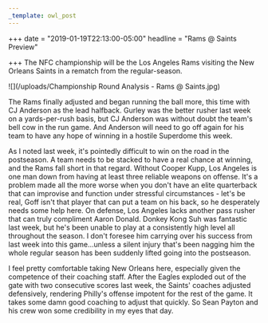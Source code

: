 ```yaml
---
_template: owl_post
---
```


+++
date = "2019-01-19T22:13:00-05:00"
headline = "Rams @ Saints Preview"

+++
The NFC championship will be the Los Angeles Rams visiting the New Orleans Saints in a rematch from the regular-season.

![](/uploads/Championship Round Analysis - Rams @ Saints.jpg)

The Rams finally adjusted and began running the ball more, this time with CJ Anderson as the lead halfback. Gurley was the better rusher last week on a yards-per-rush basis, but CJ Anderson was without doubt the team's bell cow in the run game. And Anderson will need to go off again for his team to have any hope of winning in a hostile Superdome this week.

As I noted last week, it's pointedly difficult to win on the road in the postseason. A team needs to be stacked to have a real chance at winning, and the Rams fall short in that regard. Without Cooper Kupp, Los Angeles is one man down from having at least three reliable weapons on offense. It's a problem made all the more worse when you don't have an elite quarterback that can improvise and function under stressful circumstances - let's be real, Goff isn't that player that can put a team on his back, so he desperately needs some help here. On defense, Los Angeles lacks another pass rusher that can truly compliment Aaron Donald. Donkey Kong Suh was fantastic last week, but he's been unable to play at a consistently high level all throughout the season. I don't foresee him carrying over his success from last week into this game...unless a silent injury that's been nagging him the whole regular season has been suddenly lifted going into the postseason.

I feel pretty comfortable taking New Orleans here, especially given the competence of their coaching staff.  After the Eagles exploded out of the gate with two consecutive scores last week, the Saints' coaches adjusted defensively, rendering Philly's offense impotent for the rest of the game. It takes some damn good coaching to adjust that quickly. So Sean Payton and his crew won some credibility in my eyes that day.
